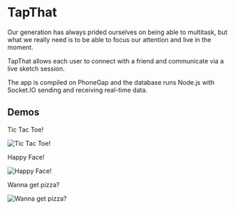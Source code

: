TapThat
=======

Our generation has always prided ourselves on being able to multitask, but what we really need is to be able to focus our attention and live in the moment. 

TapThat allows each user to connect with a friend and communicate via a live sketch session. 

The app is compiled on PhoneGap and the database runs Node.js with Socket.IO sending and receiving real-time data.

Demos
-----

Tic Tac Toe!

![Tic Tac Toe!](http://tony-wang.com/github/game.gif)

Happy Face!

![Happy Face!](http://tony-wang.com/github/happy.gif)

Wanna get pizza?

![Wanna get pizza?](http://tony-wang.com/github/pizza.gif)
